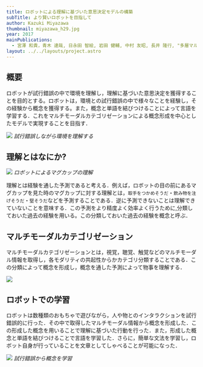 ```yaml
---
title: ロボットによる理解に基づいた意思決定モデルの構築
subTitle: より賢いロボットを目指して
author: Kazuki Miyazawa
thumbnail: miyazawa_h29.jpg
year: 2017
mainPublications:
  - 宮澤 和貴，青木 達哉, 日永田 智絵, 岩田 健輔, 中村 友昭, 長井 隆行, "多層マルチモーダルLDAを用いた報酬のモデル化", 3D2-OS-37b-2, 第31回人工知能学会全国大会, May.2017
layout: ../../layouts/project.astro
---
```


## 概要

ロボットが試行錯誤の中で環境を理解し，理解に基づいた意思決定を獲得することを目的とする。ロボットは，環境との試行錯誤の中で様々なことを経験し，その経験から概念を獲得する。また，概念と単語を結びつけることによって言語を学習する．これをマルチモーダルカテゴリゼーションによる概念形成を中心としたモデルで実現することを目指す．

![](/assets/projects/miyazawa_h29/intro.png)
_試行錯誤しながら環境を理解する_

## 理解とはなにか?

![](/assets/projects/miyazawa_h29/understanding.png)
_ロボットによるマグカップの理解_

理解とは経験を通した予測であると考える．例えば，ロボットの目の前にあるマグカップを見た時のマグカップに対する理解とは，`取手をつかめそうだ`・`飲み物を注げそうだ`・`堅そうだ`などを予測することである．逆に予測できないことは理解できていないことを意味する．この予測をより精度よく効率よく行うために,分類しておいた過去の経験を用いる。この分類しておいた過去の経験を概念と呼ぶ．

## マルチモーダルカテゴリゼーション

マルチモーダルカテゴリゼーションとは，視覚，聴覚、触覚などのマルチモーダル情報を取得し，各モダリティの共起性からかカテゴリ分類することである．この分類によって概念を形成し，概念を通した予測によって物事を理解する．

![](/assets/projects/miyazawa_h29/mutimodal.png)

## ロボットでの学習

ロボットは数種類のおもちゃで遊びながら，人や物とのインタラクションを試行錯誤的に行った．その中で取得したマルチモーダル情報から概念を形成した．この形成した概念を用いることで理解に基づいた行動を行った．また，形成した概念と単語を結びつけることで言語を学習した．さらに，簡単な文法を学習し，ロボット自身が行っていることを文章としてしゃべることが可能になった．

![](/assets/projects/miyazawa_h29/exp.png)
_試行錯誤から概念を学習_
